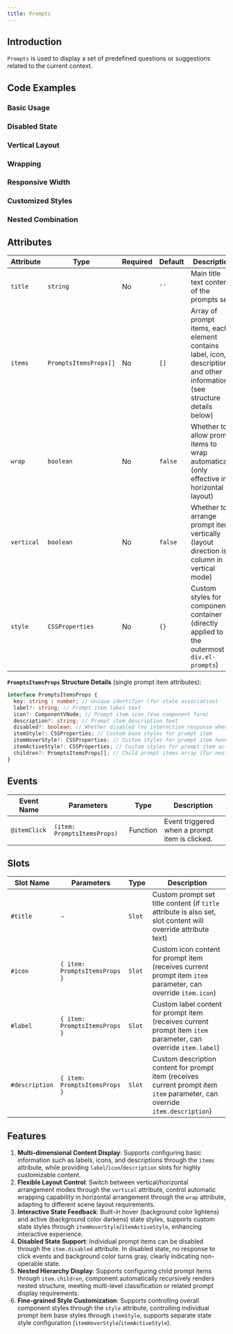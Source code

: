 ```yaml
---
title: Prompts
---
```



## Introduction

`Prompts` is used to display a set of predefined questions or suggestions related to the current context.

## Code Examples

### Basic Usage

<demo src="./demos/base.vue"></demo>

### Disabled State

<demo src="./demos/disabled.vue"></demo>

### Vertical Layout

<demo src="./demos/vertical.vue"></demo>

### Wrapping

<demo src="./demos/wrap.vue"></demo>

### Responsive Width

<demo src="./demos/responsive.vue"></demo>

### Customized Styles

<demo src="./demos/customized.vue"></demo>

### Nested Combination

<demo src="./demos/nested.vue"></demo>

## Attributes

| Attribute  | Type                  | Required | Default | Description                                                                                                               |
| ---------- | --------------------- | -------- | ------- | ------------------------------------------------------------------------------------------------------------------------- |
| `title`    | `string`              | No       | `''`    | Main title text content of the prompts set                                                                                |
| `items`    | `PromptsItemsProps[]` | No       | `[]`    | Array of prompt items, each element contains label, icon, description and other information (see structure details below) |
| `wrap`     | `boolean`             | No       | `false` | Whether to allow prompt items to wrap automatically (only effective in horizontal layout)                                 |
| `vertical` | `boolean`             | No       | `false` | Whether to arrange prompt items vertically (layout direction is column in vertical mode)                                  |
| `style`    | `CSSProperties`       | No       | `{}`    | Custom styles for component container (directly applied to the outermost `div.el-prompts`)                                |

**`PromptsItemsProps` Structure Details** (single prompt item attributes):

```typescript
interface PromptsItemsProps {
  key: string | number; // Unique identifier (for state association)
  label?: string; // Prompt item label text
  icon?: ComponentVNode; // Prompt item icon (Vue component form)
  description?: string; // Prompt item description text
  disabled?: boolean; // Whether disabled (no interaction response when disabled)
  itemStyle?: CSSProperties; // Custom base styles for prompt item
  itemHoverStyle?: CSSProperties; // Custom styles for prompt item hover state
  itemActiveStyle?: CSSProperties; // Custom styles for prompt item active state
  children?: PromptsItemsProps[]; // Child prompt items array (for nested display)
}
```

## Events

| Event Name   | Parameters                  | Type     | Description                                    |
| ------------ | --------------------------- | -------- | ---------------------------------------------- |
| `@itemClick` | `(item: PromptsItemsProps)` | Function | Event triggered when a prompt item is clicked. |

## Slots

| Slot Name      | Parameters                    | Type   | Description                                                                                                                 |
| -------------- | ----------------------------- | ------ | --------------------------------------------------------------------------------------------------------------------------- |
| `#title`       | -                             | `Slot` | Custom prompt set title content (if `title` attribute is also set, slot content will override attribute text)               |
| `#icon`        | `{ item: PromptsItemsProps }` | `Slot` | Custom icon content for prompt item (receives current prompt item `item` parameter, can override `item.icon`)               |
| `#label`       | `{ item: PromptsItemsProps }` | `Slot` | Custom label content for prompt item (receives current prompt item `item` parameter, can override `item.label`)             |
| `#description` | `{ item: PromptsItemsProps }` | `Slot` | Custom description content for prompt item (receives current prompt item `item` parameter, can override `item.description`) |

## Features

1. **Multi-dimensional Content Display**: Supports configuring basic information such as labels, icons, and descriptions through the `items` attribute, while providing `label`/`icon`/`description` slots for highly customizable content.
2. **Flexible Layout Control**: Switch between vertical/horizontal arrangement modes through the `vertical` attribute, control automatic wrapping capability in horizontal arrangement through the `wrap` attribute, adapting to different scene layout requirements.
3. **Interactive State Feedback**: Built-in hover (background color lightens) and active (background color darkens) state styles, supports custom state styles through `itemHoverStyle`/`itemActiveStyle`, enhancing interactive experience.
4. **Disabled State Support**: Individual prompt items can be disabled through the `item.disabled` attribute. In disabled state, no response to click events and background color turns gray, clearly indicating non-operable state.
5. **Nested Hierarchy Display**: Supports configuring child prompt items through `item.children`, component automatically recursively renders nested structure, meeting multi-level classification or related prompt display requirements.
6. **Fine-grained Style Customization**: Supports controlling overall component styles through the `style` attribute, controlling individual prompt item base styles through `itemStyle`, supports separate state style configuration (`itemHoverStyle`/`itemActiveStyle`).
